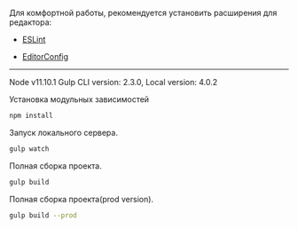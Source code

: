 Для комфортной работы, рекомендуется установить расширения для редактора:

- [ESLint](https://eslint.org/docs/user-guide/integrations)

- [EditorConfig](https://editorconfig.org/#download)

---
Node v11.10.1
Gulp CLI version: 2.3.0, Local version: 4.0.2


Установка модульных зависимостей
```bash
npm install
```

Запуск локального сервера.
```bash
gulp watch
```

Полная сборка проекта.
```bash
gulp build
```

Полная сборка проекта(prod version).
```bash
gulp build --prod
```
